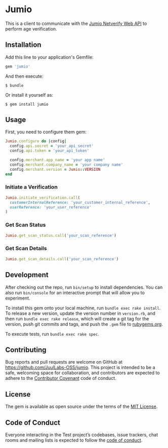 # Jumio

This is a client to communicate with the [Jumio Netverify Web API](https://github.com/Jumio/implementation-guides/tree/master/netverify) to perform age verification.

## Installation

Add this line to your application's Gemfile:

```ruby
gem 'jumio'
```

And then execute:

    $ bundle

Or install it yourself as:

    $ gem install jumio

## Usage

First, you need to configure them gem:

```ruby
Jumio.configure do |config|
  config.api.secret = 'your_api_secret'
  config.api.token = 'your_api_token'

  config.merchant.app_name = 'your app name'
  config.merchant.company_name = 'your company name'
  config.merchant.version = Jumio::VERSION
end
```

### Initiate a Verification

```ruby
Jumio.initiate_verification.call(
  customerInternalReference: 'your_customer_internal_reference',
  userReference: 'your_user_reference'
)
```

### Get Scan Status

```ruby
Jumio.get_scan_status.call('your_scan_reference')
```

### Get Scan Details

```ruby
Jumio.get_scan_details.call('your_scan_reference')
```

## Development

After checking out the repo, run `bin/setup` to install dependencies. You can also run `bin/console` for an interactive prompt that will allow you to experiment.

To install this gem onto your local machine, run `bundle exec rake install`. To release a new version, update the version number in `version.rb`, and then run `bundle exec rake release`, which will create a git tag for the version, push git commits and tags, and push the `.gem` file to [rubygems.org](https://rubygems.org).

To execute tests, run `bundle exec rake spec`.

## Contributing

Bug reports and pull requests are welcome on GitHub at https://github.com/JuulLabs-OSS/jumio. This project is intended to be a safe, welcoming space for collaboration, and contributors are expected to adhere to the [Contributor Covenant](http://contributor-covenant.org) code of conduct.

## License

The gem is available as open source under the terms of the [MIT License](https://opensource.org/licenses/MIT).

## Code of Conduct

Everyone interacting in the Test project’s codebases, issue trackers, chat rooms and mailing lists is expected to follow the [code of conduct](https://github.com/JuulLabs-OSS/jumio/blob/master/CODE_OF_CONDUCT.md).
